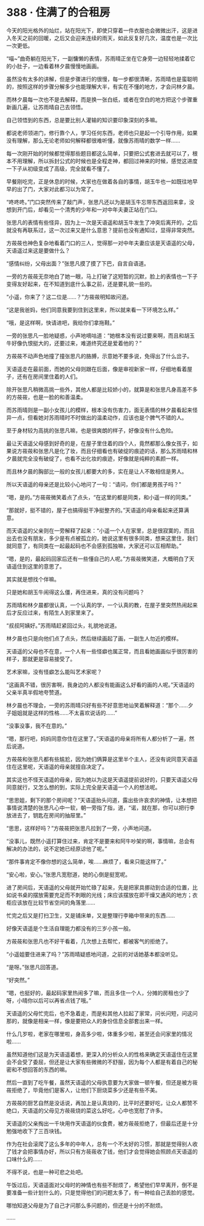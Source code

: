 # 388 · 住满了的合租房

今天的阳光格外的灿烂，站在阳光下，即使只穿着一件衣服也会微微出汗，这是进入冬天之前的回暖，之后又会迎来连续的雨天，如此反复好几次，温度也是一次比一次更低。

“喵\~”曲奇躺在阳光下，一副慵懒的表情，苏雨晴正坐在它身旁一边轻轻地揉着它的小肚子，一边看着林夕晨慢慢地画画。

虽然没有太多的讲解，但是步骤进行的很慢，每一步都很清晰，苏雨晴也是蛮聪明的，按照这样的步骤分解多少也能理解大半，有实在不懂的地方，才会问林夕晨。

而林夕晨每一次也不是去解释，而是换一张白纸，或者在空白的地方把这个步骤重新画几遍，让苏雨晴自己去领悟。

自己领悟到的东西，总是要比别人灌输的知识要印象深刻的多嘛。

都说老师领进门，修行靠个人，学习任何东西，老师也只是起一个引导作用，如果没有理解，那么无论老师如何解释都很难听懂，就像苏雨晴的数学一样……

每一次刚开始的时候都觉得那些题目都这么简单，只要把公式套进去就可以了，根本不用理解，所以拆封公式的时候也是全程走神，都回过神来的时候，感觉这进度一下子从初级变成了高级，完全就看不懂了。

早餐刚吃完，正是休息的时候，大家也在做着各自的事情，胡玉牛也一如既往地早早的出了门，大家对此都习以为常了。

“咚咚咚。”门口突然传来了敲门声，张思凡还以为是胡玉牛忘带东西返回来拿，没想到开门后，却看见一个清秀的少年和一对中年夫妻正站在门口。

张思凡的表情有些怪异，因为上一次是天语遥和胡玉牛发生了冲突后离开的，之后就没有再联系过，这一次过来又是什么意思？提前也没有通知过，显得非常突然。

方莜莜也神色复杂地看着门口的三人，觉得那一对中年夫妻应该是天语遥的父母，天语遥过来这是要做什么？

“感情纠纷，父母出面？”张思凡摸了摸了下巴，自言自语道。

一旁的方莜莜无奈地白了她一眼，马上打破了这短暂的沉默，脸上的表情也一下子变得友好起来，在不知道到底什么事之前，还是要礼貌一些的。

“小遥，你来了？这二位是……？”方莜莜明知故问道。

“这是我爸妈，他们同意我要到住到这里来，所以就来看一下环境怎么样。”

“哦，是这样啊，快请进吧，我给你们拿拖鞋。”

一旁的张思凡一脸地疑惑，小声地嘀咕道：“她根本没有说过要来啊，而且和胡玉牛好像仇恨挺大的，还要过来，难道终究还是爱着他的？”

方莜莜不动声色地撞了撞张思凡的胳膊，示意她不要多说，免得出了什么岔子。

天语遥走在最前面，而她的父母则跟在后面，像是审视新家一样，仔细地看着屋子，还有在房间里住着的人们。

除开张思凡稍微高挑一些外，其他人都是比较娇小的，就算是和张思凡身高差不多的方莜莜，也是一脸的和善温柔。

而苏雨晴则是一副小女孩儿的模样，根本没有伤害力，面无表情的林夕晨看起来怪异一点，但看她对苏雨晴时不时做出的温柔动作，应该也是个脾气不错的人。

至于身材较为高挑的张思凡嘛，也是很爽朗的样子，好像没有什么危险。

最让天语遥父母感到好奇的是，在屋子里住着的四个人，竟然都那么像女孩子，如果说方莜莜和张思凡是化了妆，而且仔细看也有破绽的痕迹的话，那么苏雨晴和林夕晨就完全没有破绽了，也看不出化妆的痕迹，好像就是纯粹的素颜一样。

而且林夕晨的胸部比一般的女孩儿都要大的多，实在是让人不敢相信是男人。

所以天语遥的母亲还是比较小心地问了一句：“请问，你们都是男孩子吗？”

“嗯，是的。”方莜莜微笑着点了点头，“在这里的都是同类，和小遥一样的同类。”

“那就好，挺不错的，屋子也搞得挺干净挺整齐的。”天语遥的母亲看起来还算满意。

而天语遥的父亲则在一旁解释了起来：“小遥一个人在家里，总是很寂寞的，而且出去也没有朋友，多少是有点被孤立的，她说这里有很多同类，想来这里住，我们就同意了，有同类在一起最起码也不会感到孤独嘛，大家还可以互相帮助。”

“嗯，是的，最起码回家后还有一些懂自己的人呢。”方莜莜微笑道，大概明白了天语遥住到这里的意思了。

其实就是想找个伴嘛。

只是她和胡玉牛闹得这么僵，再住进来，真的没有问题吗？

苏雨晴和林夕晨都很认真，一个认真的学，一个认真的教，在屋子里突然热闹起来后才反应过来，有陌生人到家里来了。

“叔叔阿姨好。”苏雨晴赶紧回过头，礼貌地说道。

林夕晨也只是向他们点了点头，然后继续画起了画，一副生人勿近的模样。

天语遥的父母也不在意，一个人有一些怪癖也属正常，而且看她画画似乎很厉害的样子，那就更是容易接受了。

艺术家嘛，没有怪癖怎么能叫艺术家呢？

“这画真不错，很厉害啊，我身边的人都没有能画这么好看的画的人呢。”天语遥的父亲半真半假地夸赞道。

林夕晨也不理会，一旁的苏雨晴只好有些不好意思地讪笑着解释道：“那个……夕子姐姐就是这样的性格……不太喜欢说话的……”

“没事没事，我不在意的。”

“嗯，那行吧，妈妈同意你住在这里了。”天语遥的母亲将所有人都分析了一遍，然后说道。

方莜莜和张思凡都有些尴尬，因为她们俩算是这里半个主人，还没有说同意天语遥住在这里呢，天语遥的母亲就擅自决定了。

其实这也不怪天语遥的母亲，因为她以为这是天语遥提前说好的，只要天语遥父母同意就行，又怎么想的到，实际上完全是天语遥一个人的想法呢。

“思思姐，剩下的那个房间呢？”天语遥抬头问道，露出些许哀求的神情，让本想把事情说清楚的张思凡心中一软，朝一旁指了指，道，“诺，就在那，你可以把行李放进去了，钥匙在房间的抽屉里。”

“思思，这样好吗？”方莜莜把张思凡拉到了一旁，小声地问道。

“没事儿，既然小遥打算住过来，肯定不是要来和阿牛吵架的啊，事情嘛，总会有解决的办法的，说不定她已经原谅他了呢。”

“那件事肯定不像你想的这么简单，唉……麻烦了，看来只能这样了。”

“安心啦，安心。”张思凡宽慰道，她的心倒是挺宽呢。

进了房间后，天语遥的父母就开始忙碌了起来，先是把家具挪动到合适的位置，比如说书桌的摆放需要充足而不刺眼的光线；床应该摆放在即干燥又通风的地方；衣柜应该放在比较节省空间的角落里……

忙完之后又是打扫卫生，又是铺床单，又是整理行李箱中带来的东西……

好像天语遥是个生活自理能力都没有的三岁小孩一般。

方莜莜和张思凡也不好干看着，几次想上去帮忙，都被客气的拒绝了。

“小遥姐要住进来了吗？”苏雨晴疑惑地问道，之前的对话她基本都没听见。

“是呀。”张思凡回答道。

“好突然。”

“嗯，也挺好的，最起码家里热闹多了嘛，而且多住一个人，分摊的房租也少了呀，小晴你以后可以再省点钱了哦。”

天语遥的父母忙完后，也不急着走，而是和其他人拉起了家常，问长问短，问这问那的，就像是相亲一样，像是要把众人的身份信息全部套出来一样。

什么几岁啦，老家在哪里啦，身高多少啦，体重多少啦，甚至还会问家里的情况啦……

虽然知道他们这是为天语遥着想，更深入的分析众人的性格来确定天语遥住在这里会不会受了委屈，但还是让大家有些微微的不舒服，因为每个人都是有着自己的秘密和不想回答的东西的嘛。

然后一直到了吃午餐，虽然天语遥的父母执意要为大家做一顿午餐，但还是被方莜莜拒绝了，毕竟他们是客人，让他们下厨烧菜多少还是有些不美。

方莜莜的厨艺自然是没话说，再加上是认真烧的，比平时还要好吃，让众人都赞不绝口，天语遥的父母见方莜莜烧的菜这么好吃，心中也宽慰了许多。

天语遥的父亲掏出一千块用作天语遥的伙食费，被方莜莜拒绝了，但最后还是十分勉强地收下了三百块钱。

作为在社会滚爬了这么多年的中年人，总有一个不太好的习惯，那就是觉得别人收了钱才会把事情办好，所以只有方莜莜收了钱，他们才会觉得她会照顾点天语遥的口味什么的……

不得不说，也是一种可悲之处吧。

午饭过后，天语遥面对父母时的神情也有些不耐烦了，希望他们早早离开，倒不是要准备一些计划什么的，只是觉得他们的问题太多了，有一种给自己丢脸的感觉。

哪怕知道父母是为了自己才问那么多问题的，但还是十分的不耐烦。

……
